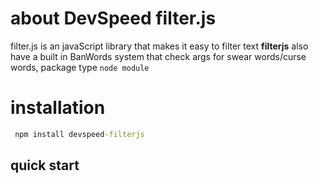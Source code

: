 # about DevSpeed filter.js 

filter.js is an javaScript library that makes it easy to filter text **filterjs** also  have a built in BanWords system that check args for swear words/curse words, package type `node module`

# installation

```cmd
 npm install devspeed-filterjs
```

## quick start 

```js

```